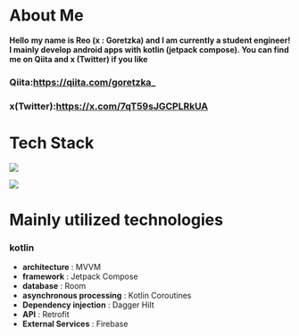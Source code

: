 # About Me
**Hello**
 **my name is Reo (x : Goretzka) and I am currently a student engineer!
I mainly develop android apps with kotlin (jetpack compose).
You can find me on Qiita and x (Twitter) if you like**
### Qiita:https://qiita.com/goretzka_
### x(Twitter):https://x.com/7qT59sJGCPLRkUA

# Tech Stack
![](https://skillicons.dev/icons?i=kotlin,swift,python,firebase,flutter)

![](https://github-readme-stats.vercel.app/api/top-langs?username=REOysd)

# Mainly utilized technologies
### kotlin
* **architecture** : MVVM
* **framework** : Jetpack Compose
* **database** : Room
* **asynchronous processing** : Kotlin Coroutines
* **Dependency injection** : Dagger Hilt
* **API** : Retrofit
* **External Services** : Firebase
